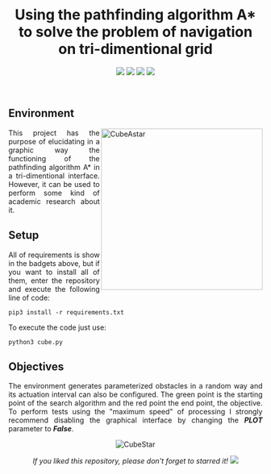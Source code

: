 <h1 align="center">Using the pathfinding algorithm A* to solve the problem of navigation on tri-dimentional grid</h1>

<p align="center"> 
  <img src="https://img.shields.io/badge/Matplotlib-v3.3.1-blue"/>
  <img src="https://img.shields.io/badge/Numpy-v1.18.2-blue"/>
  <img src="https://img.shields.io/badge/Tqdm-v4.42.1-blue"/>
  <img src="https://img.shields.io/badge/Pandas-v1.1.2-blue"/>
</p>
<br/>

## Environment
<p align="justify"> 
  <img src="https://i.imgur.com/IlQDpai.png" alt="CubeAstar" align="right" width="320">
  <a>This project has the purpose of elucidating in a graphic way the functioning of the pathfinding algorithm A* in a tri-dimentional interface. However, it can be used to perform some kind of academic research about it.</a>  
</p>
  

## Setup
<p align="justify"> 
 <a>All of requirements is show in the badgets above, but if you want to install all of them, enter the repository and execute the following line of code:</a>
</p>

```shell
pip3 install -r requirements.txt
```

<p align="justify"> 
 <a>To execute the code just use:</a>
</p>

```shell
python3 cube.py
```

## Objectives
<p align="justify"> 
  The environment generates parameterized obstacles in a random way and its actuation interval can also be configured. The green point is the starting point of the search algorithm and the red point the end point, the objective. To perform tests using the "maximum speed" of processing I strongly recommend disabling the graphical interface by changing the <i><b>PLOT</b></i> parameter to <i><b>False</b></i>.
</p>

<p align="center"> 
  <img src="media/cubestar.gif" alt="CubeStar"/>
</p>  

<p align="center"> 
  <i>If you liked this repository, please don't forget to starred it!</i>
  <img src="https://img.shields.io/github/stars/victorkich/CubeAstar?style=social"/>
</p>
